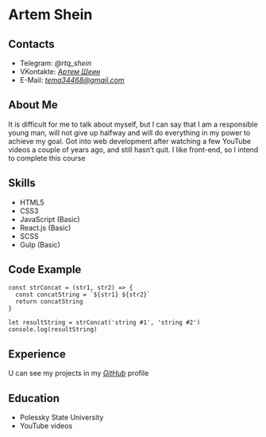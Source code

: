 # __Artem Shein__
## __Contacts__
* Telegram: *@rtq_shein*
* VKontakte: *[Артем Шеин](https://vk.com/shein_ar)*
* E-Mail: *tema34468@gmail.com*
## __About Me__
It is difficult for me to talk about myself, but I can say that I am a responsible young man, will not give up halfway and will do everything in my power to achieve my goal. Got into web development after watching a few YouTube videos a couple of years ago, and still hasn’t quit. I like front-end, so I intend to complete this course
## __Skills__
* HTML5
* CSS3
* JavaScript (Basic)
* React.js (Basic)
* SCSS
* Gulp (Basic)
## __Code Example__
```
const strConcat = (str1, str2) => {
  const concatString = `${str1} ${str2}`
  return concatString
}

let resultString = strConcat('string #1', 'string #2')
console.log(resultString)
```
## __Experience__
U can see my projects in my *[GitHub](https://github.com/Art3mka?tab=repositories)* profile
## __Education__
* Polessky State University
* YouTube videos